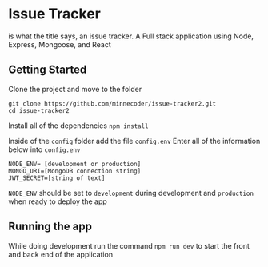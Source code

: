 # Issue Tracker
is what the title says, an issue tracker. A Full stack application using Node, Express, Mongoose, and React


## Getting Started
Clone the project and move to the folder
```
git clone https://github.com/minnecoder/issue-tracker2.git
cd issue-tracker2
```
Install all of the dependencies
`npm install`

Inside of the `config` folder add the file `config.env`
Enter all of the information below into `config.env`

```
NODE_ENV= [development or production]
MONGO_URI=[MongoDB connection string]
JWT_SECRET=[string of text]
```
`NODE_ENV` should be set to `development` during development and `production` when ready to deploy the app

## Running the app
While doing development run the command `npm run dev` to start the front and back end of the application

